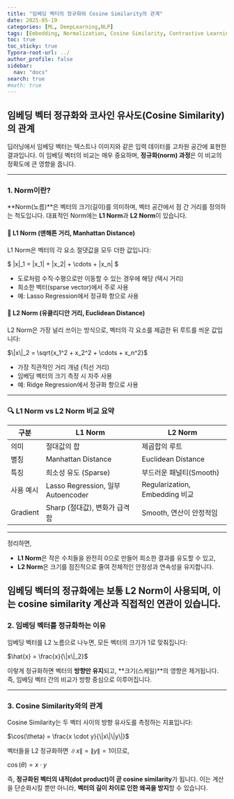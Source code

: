 ```yaml
---
title: "임베딩 벡터의 정규화와 Cosine Similarity의 관계"
date: 2025-05-19
categories: [ML, DeepLearning,NLP]
tags: [Embedding, Normalization, Cosine Similarity, Contrastive Learning, CLIP]
toc: true
toc_sticky: true
Typora-root-url: ../
author_profile: false
sidebar:
  nav: "docs"
search: true
#math: true
---
```


## 임베딩 벡터 정규화와 코사인 유사도(Cosine Similarity)의 관계

딥러닝에서 임베딩 벡터는 텍스트나 이미지와 같은 입력 데이터를 고차원 공간에 표현한 결과입니다. 이 임베딩 벡터의 비교는 매우 중요하며, **정규화(norm) 과정**은 이 비교의 정확도에 큰 영향을 줍니다.

---
### 1. Norm이란?

**Norm(노름)**은 벡터의 크기(길이)를 의미하며, 벡터 공간에서 점 간 거리를 정의하는 척도입니다. 대표적인 Norm에는 **L1 Norm**과 **L2 Norm**이 있습니다.

#### 🔹 L1 Norm (맨해튼 거리, Manhattan Distance)

L1 Norm은 벡터의 각 요소 절댓값을 모두 더한 값입니다:


$ \|x\|_1 = |x_1| + |x_2| + \cdots + |x_n| $


- 도로처럼 수직·수평으로만 이동할 수 있는 경우에 해당 (택시 거리)
- 희소한 벡터(sparse vector)에서 주로 사용
- 예: Lasso Regression에서 정규화 항으로 사용

#### 🔹 L2 Norm (유클리디안 거리, Euclidean Distance)

L2 Norm은 가장 널리 쓰이는 방식으로, 벡터의 각 요소를 제곱한 뒤 루트를 씌운 값입니다:


$\|x\|_2 = \sqrt{x_1^2 + x_2^2 + \cdots + x_n^2}$


- 가장 직관적인 거리 개념 (직선 거리)
- 임베딩 벡터의 크기 측정 시 자주 사용
- 예: Ridge Regression에서 정규화 항으로 사용

---

### 🔍 L1 Norm vs L2 Norm 비교 요약

| 구분 | L1 Norm | L2 Norm |
|------|---------|---------|
| 의미 | 절대값의 합 | 제곱합의 루트 |
| 별칭 | Manhattan Distance | Euclidean Distance |
| 특징 | 희소성 유도 (Sparse) | 부드러운 패널티(Smooth) |
| 사용 예시 | Lasso Regression, 일부 Autoencoder | Regularization, Embedding 비교 |
| Gradient | Sharp (절대값), 변화가 급격함 | Smooth, 연산이 안정적임 |

---

정리하면,  
- **L1 Norm**은 작은 수치들을 완전히 0으로 만들어 희소한 결과를 유도할 수 있고,  
- **L2 Norm**은 크기를 점진적으로 줄여 전체적인 안정성과 연속성을 유지합니다.  

임베딩 벡터의 정규화에는 보통 **L2 Norm**이 사용되며, 이는 cosine similarity 계산과 직접적인 연관이 있습니다.
---

### 2. 임베딩 벡터를 정규화하는 이유

임베딩 벡터를 L2 노름으로 나누면, 모든 벡터의 크기가 1로 맞춰집니다:


$\hat{x} = \frac{x}{\|x\|_2}$

이렇게 정규화하면 벡터의 **방향만 유지**되고, **크기(스케일)**의 영향은 제거됩니다. 즉, 임베딩 벡터 간의 비교가 방향 중심으로 이루어집니다.

---

### 3. Cosine Similarity와의 관계

Cosine Similarity는 두 벡터 사이의 방향 유사도를 측정하는 지표입니다:


$\cos(\theta) = \frac{x \cdot y}{\|x\|\|y\|}$


벡터들을 L2 정규화하면 $\|x\| = \|y\| = 1$이므로,

$\cos(\theta) = x \cdot y$


즉, **정규화된 벡터의 내적(dot product)이 곧 cosine similarity**가 됩니다. 이는 계산을 단순화시킬 뿐만 아니라, **벡터의 길이 차이로 인한 왜곡을 방지**할 수 있습니다.
